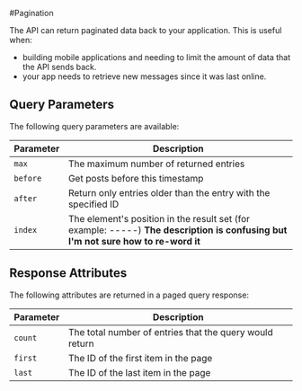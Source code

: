 #Pagination

The API can return paginated data back to your application. This is useful when:

* building mobile applications and needing to limit the amount of data that the API sends back. 
* your app needs to retrieve new messages since it was last online.
 
## Query Parameters

The following query parameters are available:

Parameter | Description
--------- |  -----------
`max`     | The maximum number of returned entries
`before`  | Get posts before this timestamp
`after`   | Return only entries older than the entry with the specified ID
`index`   | The element's position in the result set (for example: -----) **The description is confusing but I'm not sure how to re-word it**

## Response Attributes

The following attributes are returned in a paged query response:

Parameter | Description
--------- |  -----------
`count`   | The total number of entries that the query would return
`first`   | The ID of the first item in the page
`last`    | The ID of the last item in the page
